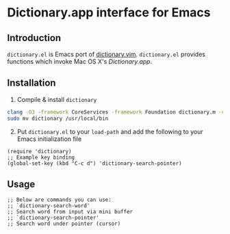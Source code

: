 # Dictionary.app interface for Emacs

## Introduction
`dictionary.el` is Emacs port of [dictionary.vim](https://github.com/itchyny/dictionary.vim). `dictionary.el` provides functions which invoke Mac OS X's *Dictionary.app*.

## Installation

1. Compile & install `dictionary`

```sh
clang -O3 -framework CoreServices -framework Foundation dictionary.m -o dictionary
sudo mv dictionary /usr/local/bin
```

2. Put `dictionary.el` to your `load-path` and add the following to
   your Emacs initialization file

```emacs-lisp
(require 'dictionary)
;; Example key binding
(global-set-key (kbd "C-c d") 'dictionary-search-pointer)
```

## Usage

```emacs-lisp
;; Below are commands you can use:
;; `dictionary-search-word'
;; Search word from input via mini buffer
;; `dictionary-search-pointer'
;; Search word under pointer (cursor)
```
